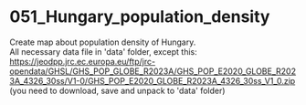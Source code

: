 # 051_Hungary_population_density
Create map about population density of Hungary.  
All necessary data file in 'data' folder, except this:
https://jeodpp.jrc.ec.europa.eu/ftp/jrc-opendata/GHSL/GHS_POP_GLOBE_R2023A/GHS_POP_E2020_GLOBE_R2023A_4326_30ss/V1-0/GHS_POP_E2020_GLOBE_R2023A_4326_30ss_V1_0.zip  
(you need to download, save and unpack to 'data' folder)
